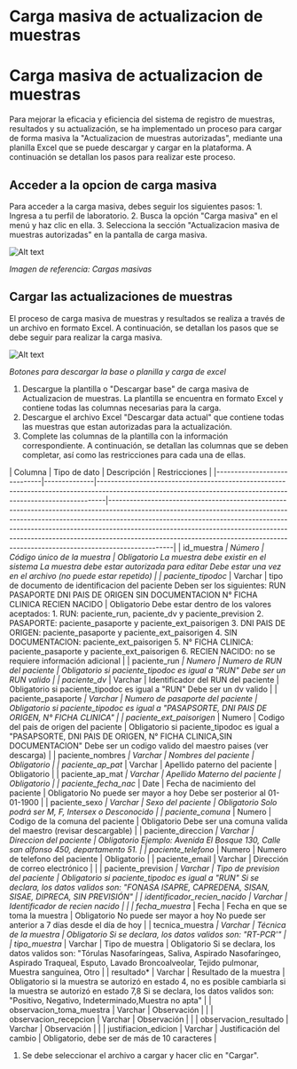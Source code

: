 # Carga masiva de actualizacion de muestras

<h1>Carga masiva de actualizacion de muestras</h1>
<p>Para mejorar la eficacia y eficiencia del sistema de registro de muestras, resultados y su actualización, se ha implementado un proceso para cargar de forma masiva la "Actualizacion de muestras autorizadas", mediante una planilla Excel que se puede descargar y cargar en la plataforma. A continuación se detallan los pasos para realizar este proceso.</p>
<h2>Acceder a la opcion de carga masiva</h2>
<p>Para acceder a la carga masiva, debes seguir los siguientes pasos:
1.  Ingresa a tu perfil de laboratorio.
2.  Busca la opción "Carga masiva" en el menú y haz clic en ella.
3.  Selecciona la sección "Actualizacion masiva de muestras autorizadas" en la pantalla de carga masiva.</p>
<p><img alt="Alt text" src="img/lab_carga_masiva_1.png" /></p>
<p><em>Imagen de referencia: Cargas masivas</em></p>
<h2>Cargar las actualizaciones de muestras</h2>
<p>El proceso de carga masiva de muestras y resultados se realiza a través de un archivo en formato Excel. A continuación, se detallan los pasos que se debe seguir para realizar la carga masiva.</p>
<p><img alt="Alt text" src="img/lab_carga_masiva_3.png" /></p>
<p><em>Botones para descargar la base o planilla y carga de excel</em></p>
<ol>
<li>Descargue la plantilla o "Descargar base" de carga masiva de Actualizacion de muestras. La plantilla se encuentra en formato Excel y contiene todas las columnas necesarias para la carga.</li>
<li>Descargue el archivo Excel "Descargar data actual" que contiene todas las muestras que estan autorizadas para la actualización. </li>
<li>Complete las columnas de la plantilla con la información correspondiente. A continuación, se detallan las columnas que se deben completar, así como las restricciones para cada una de ellas.</li>
</ol>
<p>| Columna                     | Tipo de dato | Descripción                                                                                                                                                  | Restricciones                                                                                                                                                                                                                                                                                                                                                                                                          |
|-----------------------------|--------------|--------------------------------------------------------------------------------------------------------------------------------------------------------------|------------------------------------------------------------------------------------------------------------------------------------------------------------------------------------------------------------------------------------------------------------------------------------------------------------------------------------------------------------------------------------------------------------------------|
| id_muestra<em>                 | Número       | Código único de la muestra                                                                                                                                   | Obligatorio La muestra debe existir en el sistema La muestra debe estar autorizada para editar Debe estar una vez en el archivo (no puede estar repetido)                                                                                                                                                                                                                                                              |
| paciente_tipodoc</em>           | Varchar      | tipo de documento de identificacion del paciente Deben ser los siguientes: RUN PASAPORTE DNI PAIS DE ORIGEN SIN DOCUMENTACION N° FICHA CLINICA RECIEN NACIDO | Obligatorio Debe estar dentro de los valores aceptados:  1. RUN: paciente_run, paciente_dv y paciente_prevision 2. PASAPORTE: paciente_pasaporte y paciente_ext_paisorigen 3. DNI PAIS DE ORIGEN: paciente_pasaporte y paciente_ext_paisorigen 4. SIN DOCUMENTACION: paciente_ext_paisorigen  5. N° FICHA CLINICA: paciente_pasaporte y paciente_ext_paisorigen 6. RECIEN NACIDO: no se requiere información adicional |
| paciente_run<em>               | Numero       | Numero de RUN del paciente                                                                                                                                   | Obligatorio si paciente_tipodoc es igual a "RUN" Debe ser un RUN valido                                                                                                                                                                                                                                                                                                                                                |
| paciente_dv</em>                | Varchar      | Identificador del RUN del paciente                                                                                                                           | Obligatorio si paciente_tipodoc es igual a "RUN" Debe ser un dv valido                                                                                                                                                                                                                                                                                                                                                 |
| paciente_pasaporte<em>         | Varchar      | Numero de pasaporte del paciente                                                                                                                             | Obligatorio si paciente_tipodoc es igual a "PASAPSORTE, DNI PAIS DE ORIGEN, N° FICHA CLINICA"                                                                                                                                                                                                                                                                                                                          |
| paciente_ext_paisorigen</em>    | Numero       | Codigo del pais de origen del paciente                                                                                                                       | Obligatorio si paciente_tipodoc es igual a "PASAPSORTE, DNI PAIS DE ORIGEN, N° FICHA CLINICA,SIN DOCUMENTACION" Debe ser un codigo valido del maestro paises (ver descarga)                                                                                                                                                                                                                                            |
| paciente_nombres<em>           | Varchar      | Nombres del paciente                                                                                                                                         | Obligatorio                                                                                                                                                                                                                                                                                                                                                                                                            |
| paciente_ap_pat</em>            | Varchar      | Apellido paterno del paciente                                                                                                                                | Obligatorio                                                                                                                                                                                                                                                                                                                                                                                                            |
| paciente_ap_mat<em>            | Varchar      | Apellido Materno del paciente                                                                                                                                | Obligatorio                                                                                                                                                                                                                                                                                                                                                                                                            |
| paciente_fecha_nac</em>         | Date         | Fecha de nacimiento del paciente                                                                                                                             | Obligatorio No puede ser mayor a hoy Debe ser posterior al 01-01-1900                                                                                                                                                                                                                                                                                                                                                  |
| paciente_sexo<em>              | Varchar      | Sexo del paciente                                                                                                                                            | Obligatorio Solo podrá ser M, F, Intersex o Desconocido                                                                                                                                                                                                                                                                                                                                                                |
| paciente_comuna</em>            | Numero       | Codigo de la comuna del paciente                                                                                                                             | Obligatorio Debe ser una comuna valida del maestro (revisar descargable)                                                                                                                                                                                                                                                                                                                                               |
| paciente_direccion<em>         | Varchar      | Direccion del paciente                                                                                                                                       | Obligatorio Ejemplo: Avenida El Bosque 130, Calle san alfonso 450, departamento 51.                                                                                                                                                                                                                                                                                                                                    |
| paciente_telefono</em>          | Numero       | Numero de telefono del paciente                                                                                                                              | Obligatorio                                                                                                                                                                                                                                                                                                                                                                                                            |
| paciente_email              | Varchar      | Dirección de correo electrónico                                                                                                                              |                                                                                                                                                                                                                                                                                                                                                                                                                        |
| paciente_prevision<em>         | Varchar      | Tipo de prevision del paciente                                                                                                                               | Obligatorio si paciente_tipodoc es igual a "RUN" Si se declara, los datos validos son: "FONASA ISAPRE, CAPREDENA, SISAN, SISAE, DIPRECA, SIN PREVISIÓN"                                                                                                                                                                                                                                                                |
| identificador_recien_nacido | Varchar      | Identificador de recien nacido                                                                                                                               |                                                                                                                                                                                                                                                                                                                                                                                                                        |
| fecha_muestra</em>              | Fecha        | Fecha en que se toma la muestra                                                                                                                              | Obligatorio No puede ser mayor a hoy No puede ser anterior a 7 días desde el día de hoy                                                                                                                                                                                                                                                                                                                                |
| tecnica_muestra<em>            | Varchar      | Técnica de la muestra                                                                                                                                        | Obligatorio Si se declara, los datos validos son: "RT-PCR'"                                                                                                                                                                                                                                                                                                                                                            |
| tipo_muestra</em>               | Varchar      | Tipo de muestra                                                                                                                                              | Obligatorio Si se declara, los datos validos son: "Tórulas Nasofaríngeas, Saliva, Aspirado Nasofaríngeo, Aspirado Traqueal, Esputo, Lavado Broncoalveolar, Tejido pulmonar, Muestra sanguínea, Otro                                                                                                                                                                                                                    |
| resultado*                  | Varchar      | Resultado de la muestra                                                                                                                                      | Obligatorio si la muestra se autorizó en estado 4, no es posible cambiarla si la muestra se autorizó en estado 7,8 Si se declara, los datos validos son: "Positivo, Negativo, Indeterminado,Muestra no apta"                                                                                                                                                                                                           |
| observacion_toma_muestra    | Varchar      | Observación                                                                                                                                                  |                                                                                                                                                                                                                                                                                                                                                                                                                        |
| observacion_recepcion       | Varchar      | Observación                                                                                                                                                  |                                                                                                                                                                                                                                                                                                                                                                                                                        |
| observacion_resultado       | Varchar      | Observación                                                                                                                                                  |                                                                                                                                                                                                                                                                                                                                                                                                                        |
| justifiacion_edicion        | Varchar      | Justificación del cambio                                                                                                                                     | Obligatorio, debe ser de más de 10 caracteres                                                                                                                                                                                                                                                                                                                                                                          |</p>
<ol>
<li>Se debe seleccionar el archivo a cargar y hacer clic en "Cargar".</li>
</ol>